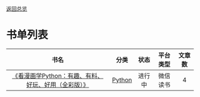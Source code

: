[返回总览](summary.md)

# 书单列表

| 书名                                             | 分类                      | 状态  | 平台类型 | 文章数 |
|:----------------------------------------------:|:-----------------------:|:---:|:----:|:---:|
| [《看漫画学Python：有趣、有料、好玩、好用（全彩版）》](python/ch1.md) | [Python](python/ch0.md) | 进行中 | 微信读书 | 4   |
